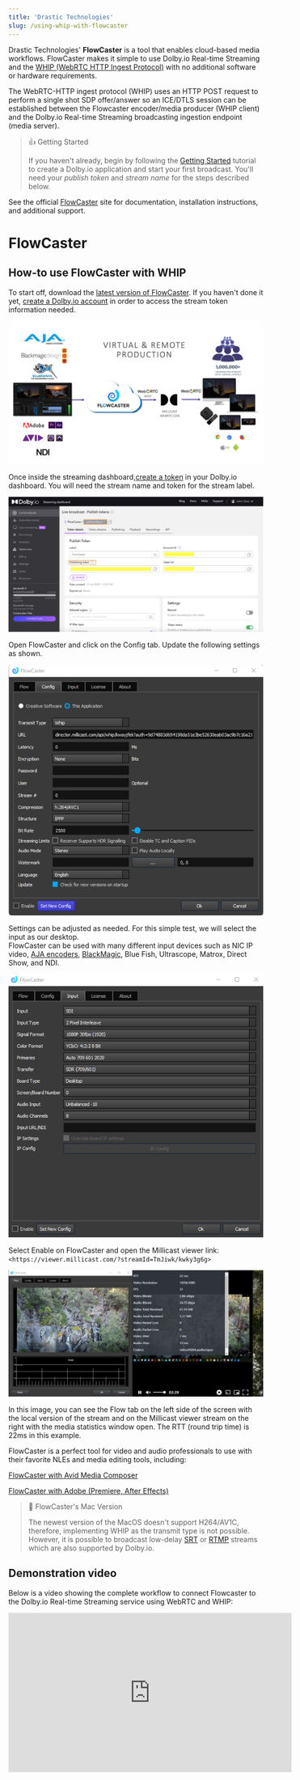 ```yaml
---
title: 'Drastic Technologies'
slug: /using-whip-with-flowcaster
---
```


Drastic Technologies' **FlowCaster** is a tool that enables cloud-based media workflows. FlowCaster makes it simple to use Dolby.io Real-time Streaming and the [WHIP (WebRTC HTTP Ingest Protocol)](/millicast/broadcast/webrtc-whip.mdx) with no additional software or hardware requirements.

The WebRTC-HTTP ingest protocol (WHIP) uses an HTTP POST request to perform a single shot SDP offer/answer so an ICE/DTLS session can be established between the Flowcaster encoder/media producer (WHIP client) and the Dolby.io Real-time Streaming broadcasting ingestion endpoint (media server).

> 👍 Getting Started
>
> If you haven't already, begin by following the [Getting Started](/millicast/getting-started/index.mdx) tutorial to create a Dolby.io application and start your first broadcast. You'll need your _publish token_ and _stream name_ for the steps described below.

See the official [FlowCaster](https://www.drastic.tv/productsmenu-56/networkstreaminglist/flowcaster) site for documentation, installation instructions, and additional support.

# FlowCaster

## How-to use FlowCaster with WHIP

To start off, download the [latest version of FlowCaster](https://www.drastic.tv/productsmenu-56/networkstreaminglist/flowcaster). If you haven't done it yet, [create a Dolby.io account](https://dashboard.dolby.io/signup/) in order to access the stream token information needed.

![](../assets/img/a51bd5e-Flowcaster-Millicast.png)

Once inside the streaming dashboard,[create a token](/millicast/streaming-dashboard/managing-your-tokens.mdx) in your Dolby.io dashboard. You will need the stream name and token for the stream label.

![](../assets/img/flowcaster-whip-token.png)

Open FlowCaster and click on the Config tab. Update the following settings as shown.

![](../assets/img/FlowCaster_Whip.png)

Settings can be adjusted as needed. For this simple test, we will select the input as our desktop.  
FlowCaster can be used with many different input devices such as NIC IP video, [AJA encoders](https://www.aja.com/family/streaming), [BlackMagic](https://www.blackmagicdesign.com/products/blackmagicwebpresenter), Blue Fish, Ultrascope, Matrox, Direct Show, and NDI.

![](../assets/img/FlowCaster_Whip_2.png)

Select Enable on FlowCaster and open the Millicast viewer link:  
`<https://viewer.millicast.com/?streamId=TmJiwk/kwky3g6g>`

![](../assets/img/FlowCaster_Whip_3.png)

In this image, you can see the Flow tab on the left side of the screen with the local version of the stream and on the Millicast viewer stream on the right with the media statistics window open. The RTT (round trip time) is 22ms in this example.

FlowCaster is a perfect tool for video and audio professionals to use with their favorite NLEs and media editing tools, including:

[FlowCaster with Avid Media Composer](https://www.drastic.tv/support-59/supporttipstechnical/102-using-flowcaster-with-avid-mediacomposer)

[FlowCaster with Adobe (Premiere, After Effects)](https://www.drastic.tv/support-59/supporttipstechnical/100-using-flowcaster-with-adobe-premiere-after-effects)

> 🚧 FlowCaster's Mac Version
>
> The newest version of the MacOS doesn't support H264/AV1C, therefore, implementing WHIP as the transmit type is not possible. However, it is possible to broadcast low-delay [SRT](/millicast/broadcast/using-srt.mdx) or [RTMP](/millicast/broadcast/using-rtmp-and-rtmps.mdx) streams which are also supported by Dolby.io.

## Demonstration video

Below is a video showing the complete workflow to connect Flowcaster to the Dolby.io Real-time Streaming service using WebRTC and WHIP:

<div className="youtube-container">
    <iframe width="560" height="315" src="https://www.youtube.com/embed/LHwiQPJo0QI" title="YouTube video player" frameborder="0" allow="accelerometer; autoplay; clipboard-write; encrypted-media; gyroscope; picture-in-picture; web-share" allowfullscreen></iframe>
</div>
